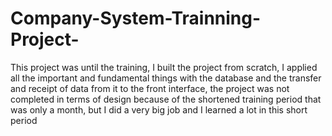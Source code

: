 # Company-System-Trainning-Project-
This project was until the training, I built the project from scratch, I applied all the important and fundamental things with the database and the transfer and receipt of data from it to the front interface, the project was not completed in terms of design because of the shortened training period that was only a month, but I did a very big job and I learned a lot in this short period
